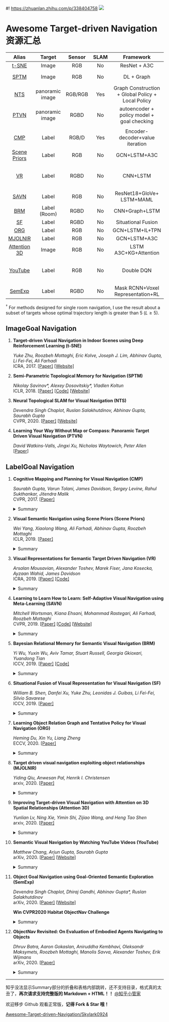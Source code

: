 #! https://zhuanlan.zhihu.com/p/338404758
![](https://pic4.zhimg.com/80/v2-e593771d9cc15546f31cfcfaa8459e2a.gif)
# Awesome Target-driven Navigation 资源汇总

|      Alias      | Target | Sensor  | SLAM |                          Framework                           |  Dataset  |    SR     |    SPL    | Note |
| :-------------------: | :-----: | :--: | :----------------------------------------------------------: | :-------: | :-------: | :-------: | ---- | :--: |
| [t-SNE](#t-SNE) |         Image         |   RGB   |  No  |                         ResNet + A3C                         |  AI2THOR  |     -     |     -     |      |
|  [SPTM](#SPTM)  |         Image         |   RGB   |  No  |                          DL + Graph                          | game Doom |     1     |     -     |      |
|   [NTS](#NTS)   |    panoramic image    | RGB/RGB | Yes  |    Graph Construction + Global Policy +<br />Local Policy    |  Gibson   | 0.55/0.63 | 0.38/0.43 |      |
|  [PTVN](#PTVN)  |    panoramic image    |  RGBD   |  No  |       autoencoder + policy  model +<br />goal checking       |   MP3D    |  0.8125   |  0.6614   |      |
|                 |                       |         |      |                                                              |           |           |           |      |
|       [CMP](#CMP)       |         Label         |   RGB/D   |      Yes |            Encoder-decoder+value iteration                                                 |    S3DIS + MP3D       |       0.638    |        0.228   |      |
| [Scene Priors](#Scene_Priors) |         Label         |   RGB   |  No  |                         GCN+LSTM+A3C                         |  AI2THOR  |   0.649   |   0.304   |      |
| [VR](#VR) |         Label         |   RGBD   |  No  |                         CNN+LSTM                         |  Active Vision Dataset (AVD)  |   0.54   |   -   |      |
|    [SAVN](#SAVN)    |         Label         |   RGB   |  No  |                ResNet18+GloVe+<br />LSTM+MAML                |  AI2THOR  |   0.287   |   0.139   |      |
|    [BRM](#BRM)    |         Label (Room)       |   RGBD   |  No  |                CNN+Graph+LSTM              |  House3D  |   0.231   |   0.045   |      |
|    [SF](#SF)    |         Label      |   RGBD   |  No  |                Situational Fusion              |  MP3D  |   0.44   |   -   |      |
|    [ORG](#ORG)    |         Label      |   RGB   |  No  |                GCN+LSTM+IL+TPN            |  AI2THOR  |   0.607   |   0.385  |      |
|     [MJOLNIR](#MJOLNIR)     |         Label         |   RGB   |  No  |                         GCN+LSTM+A3C                         |  AI2THOR  |   0.50   |   0.209    |      |
| [Attention 3D](#Attention_3D) |         Image         |   RGB   |  No  | LSTM A3C+KG+Attention |  AI2THOR  |   0.419   |   0.072   |      |
| [YouTube](#YouTube) |         Label         |   RGB   |  No  | Double DQN |  YouTube House Tours Dataset  |   0.79  |   0.53   |      |
| [SemExp](#SemExp) |         Label         |   RGBD   |  No  | Mask RCNN+Voxel Representation+RL |  MP3D  |   0.360   |  0.144    |

$^\dagger$ For methods designed for single room navigation, I use the result about a subset of targets whose optimal trajectory length is greater than 5 ($L\ge 5$).



## ImageGoal Navigation

1. **Target-driven Visual Navigation in Indoor Scenes using Deep Reinforcement Learning (<a id='t-SNE'>t-SNE</a>)**
   
   *Yuke Zhu, Roozbeh Mottaghi, Eric Kolve, Joseph J. Lim, Abhinav Gupta, Li Fei-Fei, Ali Farhadi* <br>
   ICRA, 2017. [[Paper\]](https://arxiv.org/abs/1609.05143) [[Website\]](https://prior.allenai.org/projects/target-driven-visual-navigation)

2. **Semi-Parametric Topological Memory for Navigation (<a id='SPTM'>SPTM</a>)**

   *Nikolay Savinov\*, Alexey Dosovitskiy\*, Vladlen Koltun* <br>
   ICLR, 2018. [[Paper\]](https://arxiv.org/pdf/1803.00653.pdf) [[Code\]](https://github.com/nsavinov/SPTM) [[Website\]](https://sites.google.com/view/SPTM)
   
3. **Neural Topological SLAM for Visual Navigation (<a id='NTS'>NTS</a>)**

   *Devendra Singh Chaplot, Ruslan Salakhutdinov, Abhinav Gupta, Saurabh Gupta* <br>
   CVPR, 2020. [[Paper\]](https://arxiv.org/pdf/2005.12256.pdf) [[Website\]](https://devendrachaplot.github.io/projects/Neural-Topological-SLAM)

4. **Learning Your Way Without Map or Compass: Panoramic Target  Driven Visual Navigation (<a id='PTVN'>PTVN</a>)**

   *David Watkins-Valls, Jingxi Xu, Nicholas Waytowich, Peter Allen*<br>
   \[[Paper](https://arxiv.org/pdf/1909.09295.pdf)\] 



## LabelGoal Navigation

1. **Cognitive Mapping and Planning for Visual Navigation (<a id='CMP'>CMP</a>)** 

   *Saurabh Gupta, Varun Tolani, James Davidson, Sergey Levine, Rahul Sukthankar, Jitendra Malik* <br>
   CVPR, 2017. [[Paper\]](https://arxiv.org/abs/1702.03920)

   <details>
   <summary>Summary</summary>

   Two key ideas:
   - a unified joint architecture for mapping and planning, such that the mapping is driven by the needs of the task;
   - a spatial memory with the ability to plan given an incomplete set of observations about the world. 
     

   CMP constructs a **top-down belief map** of the world and applies a **differentiable neural net planner** to produce the next action at each time step.

   **Network architecture**

   ![](https://pic4.zhimg.com/80/v2-43552d5cb2a856237915379ef05291cd.png)

   **Architecture of the mapper**

   ![](https://pic4.zhimg.com/80/v2-5d49149502c60e56e719faa306980afb.png)

   **Architecture of the hierarchical planner**

   ![](https://pic4.zhimg.com/80/v2-d07a07b61fe7c345d860729f385adb9f.png)
   </details>

2. **Visual Semantic Navigation using Scene Priors (<a id='Scene_Priors'>Scene Priors</a>)**

   *Wei Yang, Xiaolong Wang, Ali Farhadi, Abhinav Gupta, Roozbeh Mottaghi* <br>
   ICLR, 2019. [[Paper\]](https://arxiv.org/abs/1810.06543)

   <details>
   <summary>Summary</summary>

   They address navigation to **novel objects** or navigating in **unseen scenes** using **scene priors**, like human does.

   **Scene Priors**

   ![](https://pic4.zhimg.com/80/v2-85dd34e75e15aa6dd8340df9b394a40a.png)

   **Architecture**

   ![](https://pic4.zhimg.com/80/v2-f9aa32fe76ee17e120791f3dc8d95c3b.png)

   **GCN for relation graph embedding**

   ![](https://pic4.zhimg.com/80/v2-a2a7b13c4d6e6b4efe1ca2499989b00c.png)
   </details>

3. **Visual Representations for Semantic Target Driven Navigation (<a id='VR'>VR</a>)**

   *Arsalan Mousavian, Alexander Toshev, Marek Fiser, Jana Kosecka, Ayzaan Wahid, James Davidson* <br>
   ICRA, 2019. [[Paper\]](https://arxiv.org/pdf/1805.06066.pdf) [[Code\]](https://github.com/arsalan-mousavian/Navigation)

   <details>
   <summary>Summary</summary>

   This paper focuses on finding a good **visual representation.**

   ![](https://pic4.zhimg.com/80/v2-673402901ca447c11dc3e97c6f8acd29.png)
   </details>

4. **Learning to Learn How to Learn: Self-Adaptive Visual Navigation using Meta-Learning (<a id='SAVN'>SAVN</a>)**

   *Mitchell Wortsman, Kiana Ehsani, Mohammad Rastegari, Ali Farhadi, Roozbeh Mottaghi* <br>
   CVPR, 2019. [[Paper\]](https://arxiv.org/abs/1812.00971) [[Code\]](https://github.com/allenai/savn) [[Website\]](https://prior.allenai.org/projects/savn)

   <details>
   <summary>Summary</summary>

   This paper uses **Meta-reinforcement learning** to construct an interaction loss for self-adaptive visual navigation. 

   ![](https://pic4.zhimg.com/80/v2-1d03aa2a1cb863d450ffd3f530957d2f.png)
   </details>

5. **Bayesian Relational Memory for Semantic Visual Navigation (<a id='BRM'>BRM</a>)**

   *Yi Wu, Yuxin Wu, Aviv Tamar, Stuart Russell, Georgia Gkioxari, Yuandong Tian* <br>
   ICCV, 2019. [[Paper\]](https://arxiv.org/abs/1909.04306) [[Code\]](https://github.com/jxwuyi/HouseNavAgent)

   <details>
   <summary>Summary</summary>

   Construct a probabilistic relation graph to learn the relationship or a topological memory of house layout.

   ![](https://pic4.zhimg.com/80/v2-096989e15a9789eed2c50e2a00aff508.png)
   </details>

6. **Situational Fusion of Visual Representation for Visual Navigation (<a id='SF'>SF</a>)**

   *William B. Shen, Danfei Xu, Yuke Zhu, Leonidas J. Guibas, Li Fei-Fei, Silvio Savarese* <br>
   ICCV, 2019. [[Paper\]](https://arxiv.org/abs/1908.09073)

   <details>
   <summary>Summary</summary>

   This paper aims at fusing multiple visual representations, such as Semantic Segment, Depth Perception, Object Class, Room Layout and Scene Class.

   They develop an action-level representation fusion scheme, which predicts an action candidate from each representation and adaptively consolidate these action candidates into the final action.

   ![](https://pic4.zhimg.com/80/v2-481cb84a66ab02e811cebd3b35456713.png)

   ![](https://pic4.zhimg.com/80/v2-1a442d44e9eb37dd851cd6fe4a1d1160.png)

   </details>

7. **Learning Object Relation Graph and Tentative Policy for Visual Navigation (<a id='ORG'>ORG</a>)**

   *Heming Du, Xin Yu, Liang Zheng* <br>
   ECCV, 2020. [[Paper\]](https://arxiv.org/abs/2007.11018)

   <details>
   <summary>Summary</summary>

   Aiming to learn informative visual representation and robust navigation policy, this paper proposes three complementary techniques, **object relation graph** (ORG), **trial-driven imitation learning** (IL), and a memory-augmented **tentative policy network** (TPN). 

   - ORG improves visual representation learning by integrating object relationships;
   - Both Trial-driven IL and TPN underlie robust navigation policy, in- structing the agent to escape from deadlock states, such as looping or being stuck;
   - IL is used in training, TPN for testing.
   
   ![](https://pic4.zhimg.com/80/v2-ed80c99ad90f5f2395b773045dbcc2fc.png)

   </details>

8. **Target driven visual navigation exploiting object relationships (<a id='MJOLNIR'>MJOLNIR</a>)** 

   *Yiding Qiu, Anwesan Pal, Henrik I. Christensen* <br>
   arxiv, 2020. [[Paper\]](http://arxiv.org/abs/2003.06749)

   <details>
   <summary>Summary</summary>

   They present Memory-utilized Joint hierarchical Object Learning for Navigation in Indoor Rooms (MJOLNIR)1, a target-driven visual navigation algorithm, which considers the inherent relationship between target objects, along with the more salient parent objects occurring in its surrounding.

   **MJOLNIR architecture**
   ![](https://pic4.zhimg.com/80/v2-33081b0bf51da76462fe1f49044d9929.png)

   **The novel CGN architecture**
   ![](https://pic4.zhimg.com/80/v2-d4e0edf649cd242c7ca7e5da06327563.png)
   </details>

9. **Improving Target-driven Visual Navigation with Attention on 3D Spatial Relationships (<a id='Attention_3D'>Attention 3D</a>)**

   *Yunlian Lv, Ning Xie, Yimin Shi, Zijiao Wang, and Heng Tao Shen* <br>
   arxiv, 2020. [[Paper\]](http://arxiv.org/abs/2005.02153)
   
   <details>
   <summary>Summary</summary>

   To address the **generalization and automatic obstacle avoidance** issues, we incorporate two designs into classic DRL framework: attention on 3D knowledge graph (KG) and target skill extension (TSE) module.

   - visual features and 3D spatial representations to learn navigation policy;
   - TSE module is used to generate sub-targets which allow agent to learn from failures.

   **Framework**

   ![](https://pic4.zhimg.com/80/v2-dce76c5ad0153abafd662d820c271eb6.png)

   **3D spatial representations**

   ![](https://pic4.zhimg.com/80/v2-5fd5e6a2620976fb678eeda7505ea9da.png)
   </details>

10. **Semantic Visual Navigation by Watching YouTube Videos (<a id='YouTube'>YouTube</a>)**
    
    *Matthew Chang, Arjun Gupta, Saurabh Gupta* <br>
    arXiv, 2020. [[Paper\]](https://arxiv.org/pdf/2006.10034.pdf) [[Website\]](https://matthewchang.github.io/value-learning-from-videos/)

      <details>
      <summary>Summary</summary>

      This paper **learns and leverages such semantic cues** for navigating to objects of interest in novel environments, **by simply watching YouTube videos**. They believe that these priors can improve efficiency for navigation in novel environments. 

      ![](https://pic4.zhimg.com/80/v2-a70ca29ea708b48b47735fcdd1b0c813.png)

      </details>

11. **Object Goal Navigation using Goal-Oriented Semantic Exploration (<a id='SemExp'>SemExp</a>)**

    *Devendra Singh Chaplot, Dhiraj Gandhi, Abhinav Gupta\*, Ruslan Salakhutdinov* <br>
    arXiv, 2020. [[Paper\]](https://arxiv.org/pdf/2007.00643.pdf) [[Website\]](https://devendrachaplot.github.io/projects/semantic-exploration)

    **Win CVPR2020 Habitat ObjectNav Challenge**
    

      <details>
      <summary>Summary</summary>

      They propose a modular system called, ‘**Goal- Oriented Semantic Exploration (SemExp)**’ which builds an episodic semantic map and uses it to explore the environment efficiently based on the goal object category.

      - It builds top-down metric maps, which adds extra channels to encode semantic categories explicitly;
      - Instead of using a coverage maximizing goal-agnostic exploration policy based only on obstacle maps, we train a goal-oriented semantic exploration policy which learns semantic priors for efficient navigation.

      **Framework**

      ![](https://pic4.zhimg.com/80/v2-cd820d5ebb9f890f6cfe1244a2609880.png)

      **Semantic Mapping**

      ![](https://pic4.zhimg.com/80/v2-c397c2ee6e0e18eb5b3f93d31a25d7f3.png)

      </details>

12. **ObjectNav Revisited: On Evaluation of Embodied Agents Navigating to Objects**

    *Dhruv Batra, Aaron Gokaslan, Aniruddha Kembhavi, Oleksandr Maksymets, Roozbeh Mottaghi, Manolis Savva, Alexander Toshev, Erik Wijmans* <br>
    arXiv, 2020. [[Paper\]](https://arxiv.org/abs/2006.13171)

      <details>
      <summary>Summary</summary>
    
      **This paper is not a research paper.** They summarize the ObjectNav task and introduce popular datasets (Matterport3D, AI2-THOR) and Challenges (Habitat 2020 Challenge Habitat, RoboTHOR 2020 Challenge RoboTHOR).

      </details>

---

知乎没法显示Summary部分的折叠和表格内部跳转，还不支持目录，格式真的太丑了，**再次请求支持完整版的 Markdown + HTML！！**
[@知乎小管家](https://www.zhihu.com/people/zhihuadmin)

欢迎移步 Github 观看正常版，**记得 Fork & Star 哦！**

[Awesome-Target-driven-Navigation/Skylark0924](https://github.com/Skylark0924/Awesome-Target-driven-Navigation)

